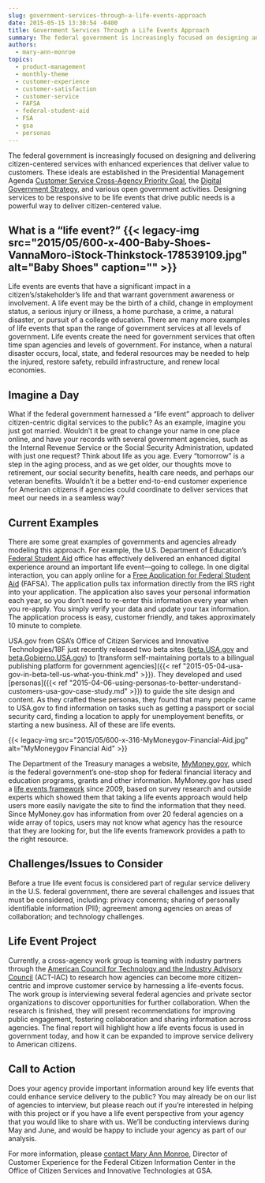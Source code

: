 ```yaml
---
slug: government-services-through-a-life-events-approach
date: 2015-05-15 13:30:54 -0400
title: Government Services Through a Life Events Approach
summary: The federal government is increasingly focused on designing and delivering citizen-centered services with enhanced experiences that deliver value to customers. These ideals are established in the Presidential Management Agenda Customer Service Cross-Agency Priority Goal, the Digital Government Strategy, and various open government activities. Designing services to be responsive to be life events that drive public
authors:
  - mary-ann-monroe
topics:
  - product-management
  - monthly-theme
  - customer-experience
  - customer-satisfaction
  - customer-service
  - FAFSA
  - federal-student-aid
  - FSA
  - gsa
  - personas
---
```


The federal government is increasingly focused on designing and delivering citizen-centered services with enhanced experiences that deliver value to customers. These ideals are established in the Presidential Management Agenda [Customer Service Cross-Agency Priority Goal](http://www.performance.gov/node/3400/view?view=public#overview), the [Digital Government Strategy](https://www.whitehouse.gov/sites/default/files/omb/egov/digital-government/digital-government.html), and various open government activities. Designing services to be responsive to be life events that drive public needs is a powerful way to deliver citizen-centered value.

## What is a &#8220;life event?&#8221; {{< legacy-img src="2015/05/600-x-400-Baby-Shoes-VannaMoro-iStock-Thinkstock-178539109.jpg" alt="Baby Shoes" caption="" >}} 

Life events are events that have a significant impact in a citizen’s/stakeholder’s life and that warrant government awareness or involvement. A life event may be the birth of a child, change in employment status, a serious injury or illness, a home purchase, a crime, a natural disaster, or pursuit of a college education. There are many more examples of life events that span the range of government services at all levels of government. Life events create the need for government services that often time span agencies and levels of government. For instance, when a natural disaster occurs, local, state, and federal resources may be needed to help the injured, restore safety, rebuild infrastructure, and renew local economies.

## Imagine a Day

What if the federal government harnessed a &#8220;life event&#8221; approach to deliver citizen-centric digital services to the public? As an example, imagine you just got married. Wouldn’t it be great to change your name in one place online, and have your records with several government agencies, such as the Internal Revenue Service or the Social Security Administration, updated with just one request? Think about life as you age. Every &#8220;tomorrow&#8221; is a step in the aging process, and as we get older, our thoughts move to retirement, our social security benefits, health care needs, and perhaps our veteran benefits. Wouldn&#8217;t it be a better end-to-end customer experience for American citizens if agencies could coordinate to deliver services that meet our needs in a seamless way?

## Current Examples

There are some great examples of governments and agencies already modeling this approach. For example, the U.S. Department of Education&#8217;s [Federal Student Aid](https://studentaid.ed.gov/sa/) office has effectively delivered an enhanced digital experience around an important life event—going to college. In one digital interaction, you can apply online for a [Free Application for Federal Student Aid](https://fafsa.ed.gov/) (FAFSA). The application pulls tax information directly from the IRS right into your application. The application also saves your personal information each year, so you don’t need to re-enter this information every year when you re-apply. You simply verify your data and update your tax information. The application process is easy, customer friendly, and takes approximately 10 minute to complete.

USA.gov from GSA’s Office of Citizen Services and Innovative Technologies/18F just recently released two beta sites ([beta.USA.gov](http://beta.usa.gov/) and [beta.Gobierno.USA.gov](http://beta.gobierno.usa.gov/)) to [transform self-maintaining portals to a bilingual publishing platform for government agencies]({{< ref "2015-05-04-usa-gov-in-beta-tell-us-what-you-think.md" >}}). They developed and used [personas]({{< ref "2015-04-06-using-personas-to-better-understand-customers-usa-gov-case-study.md" >}}) to guide the site design and content. As they crafted these personas, they found that many people came to USA.gov to find information on tasks such as getting a passport or social security card, finding a location to apply for unemployement benefits, or starting a new business. All of these are life events.

{{< legacy-img src="2015/05/600-x-316-MyMoneygov-Financial-Aid.jpg" alt="MyMoneygov Financial Aid" >}}

The Department of the Treasury manages a website, [MyMoney.gov](http://www.mymoney.gov/Pages/default.aspx), which is the federal government’s one-stop shop for federal financial literacy and education programs, grants and other information. MyMoney.gov has used a [life events framework](http://www.mymoney.gov/lifeevents/Pages/lifeevents.aspx) since 2009, based on survey research and outside experts which showed them that taking a life events approach would help users more easily navigate the site to find the information that they need. Since MyMoney.gov has information from over 20 federal agencies on a wide array of topics, users may not know what agency has the resource that they are looking for, but the life events framework provides a path to the right resource.

## Challenges/Issues to Consider

Before a true life event focus is considered part of regular service delivery in the U.S. federal government, there are several challenges and issues that must be considered, including: privacy concerns; sharing of personally identifiable information (PII); agreement among agencies on areas of collaboration; and technology challenges.

## Life Event Project

Currently, a cross-agency work group is teaming with industry partners through the [American Council for Technology and the Industry Advisory Council](https://actiac.org/) (ACT-IAC) to research how agencies can become more citizen-centric and improve customer service by harnessing a life-events focus. The work group is interviewing several federal agencies and private sector organizations to discover opportunities for further collaboration. When the research is finished, they will present recommendations for improving public engagement, fostering collaboration and sharing information across agencies. The final report will highlight how a life events focus is used in government today, and how it can be expanded to improve service delivery to American citizens.

## Call to Action

Does your agency provide important information around key life events that could enhance service delivery to the public? You may already be on our list of agencies to interview, but please reach out if you&#8217;re interested in helping with this project or if you have a life event perspective from your agency that you would like to share with us. We’ll be conducting interviews during May and June, and would be happy to include your agency as part of our analysis.

For more information, please [contact Mary Ann Monroe](mailto:maryann.monroe@gsa.gov), Director of Customer Experience for the Federal Citizen Information Center in the Office of Citizen Services and Innovative Technologies at GSA.
